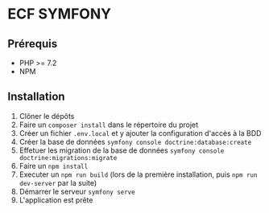 # ECF SYMFONY

## Prérequis
- PHP >= 7.2
- NPM

## Installation
1. Clôner le dépôts
2. Faire un `composer install` dans le répertoire du projet
3. Créer un fichier `.env.local` et y ajouter la configuration d'accès à la BDD
4. Créer la base de données `symfony console doctrine:database:create`
5. Effetuer les migration de la base de données `symfony console doctrine:migrations:migrate`
6. Faire un `npm install`
7. Executer un `npm run build` (lors de la première installation, puis `npm run dev-server` par la suite)
8. Démarrer le serveur `symfony serve`
9. L'application est prête
